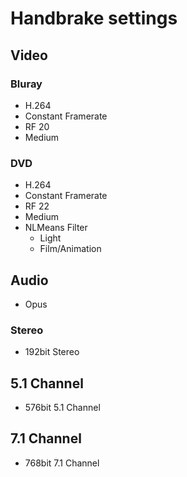 # Handbrake settings

## Video

### Bluray
- H.264
- Constant Framerate
- RF 20
- Medium

### DVD
- H.264
- Constant Framerate
- RF 22
- Medium
- NLMeans Filter
  - Light
  - Film/Animation

## Audio
- Opus

### Stereo
- 192bit Stereo

## 5.1 Channel
- 576bit 5.1 Channel

## 7.1 Channel
- 768bit 7.1 Channel
